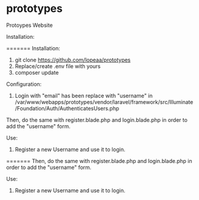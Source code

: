 # prototypes
Protoypes Website

Installation:

=======
Installation:
1. git clone https://github.com/lopeaa/prototypes
2. Replace/create .env file with yours
3. composer update

Configuration:
1. Login with "email" has been replace with "username" in /var/www/webapps/prototypes/vendor/laravel/framework/src/Illuminate/Foundation/Auth/AuthenticatesUsers.php

Then, do the same with register.blade.php and login.blade.php in order to add the "username" form.

Use:
1. Register a new Username and use it to login. 

=======
Then, do the same with register.blade.php and login.blade.php in order to add the "username" form.

Use:
1. Register a new Username and use it to login.
